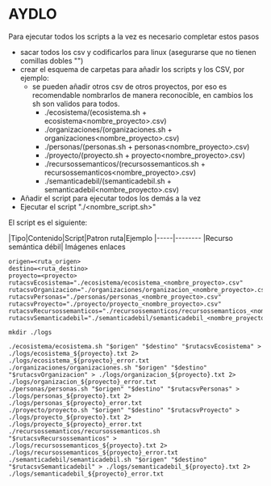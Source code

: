 # AYDLO
Para ejecutar todos los scripts a la vez es necesario completar estos pasos

 - sacar todos los csv y codificarlos para linux (asegurarse que no tienen comillas dobles "")
 - crear el esquema de carpetas para añadir los scripts y los CSV, por ejemplo:
    - se pueden añadir otros csv de otros proyectos, por eso es recomendable nombrarlos de manera reconocible, en cambios los sh son validos para todos.
        - ./ecosistema/(ecosistema.sh + ecosistema<nombre_proyecto>.csv)
        - ./organizaciones/(organizaciones.sh + organizaciones<nombre_proyecto>.csv)
        - ./personas/(personas.sh + personas<nombre_proyecto>.csv)
        - ./proyecto/(proyecto.sh + proyecto<nombre_proyecto>.csv)
        - ./recursossemanticos/(recursossemanticos.sh + recursossemanticos<nombre_proyecto>.csv)
        - ./semanticadebil/(semanticadebil.sh + semanticadebil<nombre_proyecto>.csv)
 - Añadir el script para ejecutar todos los demás a la vez
 - Ejecutar el script "./<nombre_script.sh>"

El script es el siguiente:



|Tipo|Contenido|Script|Patron ruta|Ejemplo
|-----|--------
|Recurso semántica débil| Imágenes enlaces


```
origen=<ruta_origen>
destino=<ruta_destino>
proyecto=<proyecto>
rutacsvEcosistema="./ecosistema/ecosistema_<nombre_proyecto>.csv"
rutacsvOrganizacion="./organizaciones/organizacion_<nombre_proyecto>.csv"
rutacsvPersonas="./personas/personas_<nombre_proyecto>.csv"
rutacsvProyecto="./proyecto/proyecto_<nombre_proyecto>.csv"
rutacsvRecursossemanticos="./recursossemanticos/recursossemanticos_<nombre_proyecto>a.csv"
rutacsvSemanticadebil="./semanticadebil/semanticadebil_<nombre_proyecto>.csv"

mkdir ./logs

./ecosistema/ecosistema.sh "$origen" "$destino" "$rutacsvEcosistema" > ./logs/ecosistema_${proyecto}.txt 2> ./logs/ecosistema_${proyecto}_error.txt
./organizaciones/organizaciones.sh "$origen" "$destino" "$rutacsvOrganizacion" > ./logs/organizacion_${proyecto}.txt 2> ./logs/organizacion_${proyecto}_error.txt
./personas/personas.sh "$origen" "$destino" "$rutacsvPersonas" > ./logs/personas_${proyecto}.txt 2> ./logs/personas_${proyecto}_error.txt
./proyecto/proyecto.sh "$origen" "$destino" "$rutacsvProyecto" > ./logs/proyecto_${proyecto}.txt 2> ./logs/proyecto_${proyecto}_error.txt
./recursossemanticos/recursossemanticos.sh "$rutacsvRecursossemanticos" > ./logs/recursossemanticos_${proyecto}.txt 2> ./logs/recursossemanticos_${proyecto}_error.txt
./semanticadebil/semanticadebil.sh "$origen" "$destino" "$rutacsvSemanticadebil" > ./logs/semanticadebil_${proyecto}.txt 2> ./logs/semanticadebil_${proyecto}_error.txt
```
